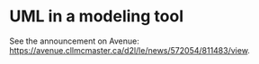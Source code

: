 # UML in a modeling tool

See the announcement on Avenue: https://avenue.cllmcmaster.ca/d2l/le/news/572054/811483/view.
